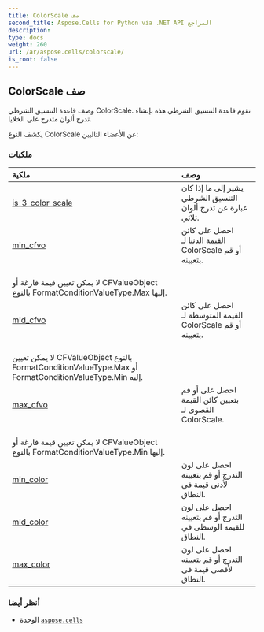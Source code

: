 ```yaml
---
title: ColorScale صف
second_title: Aspose.Cells for Python via .NET API المراجع
description:
type: docs
weight: 260
url: /ar/aspose.cells/colorscale/
is_root: false
---
```

##  ColorScale صف
 وصف قاعدة التنسيق الشرطي ColorScale.
تقوم قاعدة التنسيق الشرطي هذه بإنشاء تدرج ألوان متدرج على الخلايا.



يكشف النوع ColorScale عن الأعضاء التاليين:

###  ملكيات
| ملكية| وصف|
| :- | :- |
| [is_3_color_scale](/cells/python-net/ar/aspose.cells/colorscale/is_3_color_scale) | يشير إلى ما إذا كان التنسيق الشرطي عبارة عن تدرج ألوان ثلاثي.|
| [min_cfvo](/cells/python-net/ar/aspose.cells/colorscale/min_cfvo) | احصل على كائن القيمة الدنيا لـ ColorScale أو قم بتعيينه.<br/> لا يمكن تعيين قيمة فارغة أو CFValueObject بالنوع FormatConditionValueType.Max إليها.|
| [mid_cfvo](/cells/python-net/ar/aspose.cells/colorscale/mid_cfvo) | احصل على كائن القيمة المتوسطة لـ ColorScale أو قم بتعيينه.<br/> لا يمكن تعيين CFValueObject بالنوع FormatConditionValueType.Max أو FormatConditionValueType.Min إليه.|
| [max_cfvo](/cells/python-net/ar/aspose.cells/colorscale/max_cfvo) | احصل على أو قم بتعيين كائن القيمة القصوى لـ ColorScale.<br/> لا يمكن تعيين قيمة فارغة أو CFValueObject بالنوع FormatConditionValueType.Min إليها.|
| [min_color](/cells/python-net/ar/aspose.cells/colorscale/min_color) | احصل على لون التدرج أو قم بتعيينه لأدنى قيمة في النطاق.|
| [mid_color](/cells/python-net/ar/aspose.cells/colorscale/mid_color) |احصل على لون التدرج أو قم بتعيينه للقيمة الوسطى في النطاق.|
| [max_color](/cells/python-net/ar/aspose.cells/colorscale/max_color) | احصل على لون التدرج أو قم بتعيينه لأقصى قيمة في النطاق.|



###  أنظر أيضا
* الوحدة [`aspose.cells`](..)
